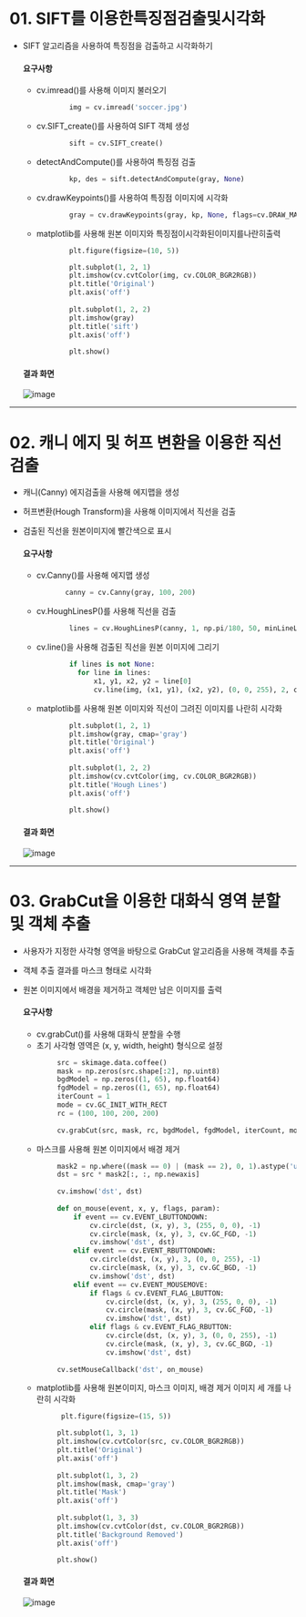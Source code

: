 # 01.  SIFT를 이용한특징점검출및시각화

- SIFT 알고리즘을 사용하여 특징점을 검출하고 시각화하기

    #### 요구사항
    - cv.imread()를 사용해 이미지 불러오기
      ```python
              img = cv.imread('soccer.jpg')
      ```
    - cv.SIFT_create()를 사용하여 SIFT 객체 생성
      ```python
              sift = cv.SIFT_create()
      ```
    - detectAndCompute()를 사용하여 특징점 검출
      ```python
              kp, des = sift.detectAndCompute(gray, None)    
      ```
    - cv.drawKeypoints()를 사용하여 특징점 이미지에 시각화
      ```python
              gray = cv.drawKeypoints(gray, kp, None, flags=cv.DRAW_MATCHES_FLAGS_DRAW_RICH_KEYPOINTS)    # 특징점을 이미지에 시각화
      ```
    - matplotlib를 사용해 원본 이미지와 특징점이시각화된이미지를나란히출력
      ```python
              plt.figure(figsize=(10, 5))

              plt.subplot(1, 2, 1)
              plt.imshow(cv.cvtColor(img, cv.COLOR_BGR2RGB))
              plt.title('Original')
              plt.axis('off')
              
              plt.subplot(1, 2, 2)
              plt.imshow(gray)
              plt.title('sift')
              plt.axis('off')
              
              plt.show()
      ```
          
  #### 결과 화면
  ![image](https://github.com/user-attachments/assets/0e5138a2-633b-4a8a-8d69-e05b1798c0f9)


---
      
# 02. 캐니 에지 및 허프 변환을 이용한 직선 검출

- 캐니(Canny) 에지검출을 사용해 에지맵을 생성
- 허프변환(Hough Transform)을 사용해 이미지에서 직선을 검출
- 검출된 직선을 원본이미지에 빨간색으로 표시

    #### 요구사항
    - cv.Canny()를 사용해 에지맵 생성
       ```python
              canny = cv.Canny(gray, 100, 200)
       ```
    - cv.HoughLinesP()를 사용해 직선을 검출
      ```python
              lines = cv.HoughLinesP(canny, 1, np.pi/180, 50, minLineLength=10, maxLineGap=1)
      ```
    - cv.line()을 사용해 검출된 직선을 원본 이미지에 그리기
      ```python
              if lines is not None:
                for line in lines:
                    x1, y1, x2, y2 = line[0]
                    cv.line(img, (x1, y1), (x2, y2), (0, 0, 255), 2, cv.LINE_AA)
      ```
    - matplotlib를 사용해 원본 이미지와 직선이 그려진 이미지를 나란히 시각화
      ```python
              plt.subplot(1, 2, 1)
              plt.imshow(gray, cmap='gray')
              plt.title('Original')
              plt.axis('off')
            
              plt.subplot(1, 2, 2)
              plt.imshow(cv.cvtColor(img, cv.COLOR_BGR2RGB))
              plt.title('Hough Lines')
              plt.axis('off')
            
              plt.show()
      ```

  #### 결과 화면
  ![image](https://github.com/user-attachments/assets/24395420-67bc-433a-b08e-681388f758a5)

---

# 03. GrabCut을 이용한 대화식 영역 분할 및 객체 추출
- 사용자가 지정한 사각형 영역을 바탕으로 GrabCut 알고리즘을 사용해 객체를 추출
- 객체 추출 결과를 마스크 형태로 시각화
- 원본 이미지에서 배경을 제거하고 객체만 남은 이미지를 출력

    #### 요구사항
     - cv.grabCut()를 사용해 대화식 분할을 수행
     - 초기 사각형 영역은 (x, y, width, height) 형식으로 설정
       ```python
            src = skimage.data.coffee()
            mask = np.zeros(src.shape[:2], np.uint8)
            bgdModel = np.zeros((1, 65), np.float64)
            fgdModel = np.zeros((1, 65), np.float64)
            iterCount = 1
            mode = cv.GC_INIT_WITH_RECT
            rc = (100, 100, 200, 200)
            
            cv.grabCut(src, mask, rc, bgdModel, fgdModel, iterCount, mode)
       ```
     - 마스크를 사용해 원본 이미지에서 배경 제거
       ```python
            mask2 = np.where((mask == 0) | (mask == 2), 0, 1).astype('uint8')
            dst = src * mask2[:, :, np.newaxis]
            
            cv.imshow('dst', dst)
            
            def on_mouse(event, x, y, flags, param):
                if event == cv.EVENT_LBUTTONDOWN:
                    cv.circle(dst, (x, y), 3, (255, 0, 0), -1)
                    cv.circle(mask, (x, y), 3, cv.GC_FGD, -1)
                    cv.imshow('dst', dst)
                elif event == cv.EVENT_RBUTTONDOWN:
                    cv.circle(dst, (x, y), 3, (0, 0, 255), -1)
                    cv.circle(mask, (x, y), 3, cv.GC_BGD, -1)
                    cv.imshow('dst', dst)
                elif event == cv.EVENT_MOUSEMOVE:
                    if flags & cv.EVENT_FLAG_LBUTTON:
                        cv.circle(dst, (x, y), 3, (255, 0, 0), -1)
                        cv.circle(mask, (x, y), 3, cv.GC_FGD, -1)
                        cv.imshow('dst', dst)
                    elif flags & cv.EVENT_FLAG_RBUTTON:
                        cv.circle(dst, (x, y), 3, (0, 0, 255), -1)
                        cv.circle(mask, (x, y), 3, cv.GC_BGD, -1)
                        cv.imshow('dst', dst)
                        
            cv.setMouseCallback('dst', on_mouse)
       ```
     - matplotlib를 사용해 원본이미지, 마스크 이미지, 배경 제거 이미지 세 개를 나란히 시각화
       ```python
             plt.figure(figsize=(15, 5))

            plt.subplot(1, 3, 1)
            plt.imshow(cv.cvtColor(src, cv.COLOR_BGR2RGB))
            plt.title('Original')
            plt.axis('off')
            
            plt.subplot(1, 3, 2)
            plt.imshow(mask, cmap='gray')
            plt.title('Mask')
            plt.axis('off')
            
            plt.subplot(1, 3, 3)
            plt.imshow(cv.cvtColor(dst, cv.COLOR_BGR2RGB))
            plt.title('Background Removed')
            plt.axis('off')

            plt.show()
       ```

  #### 결과 화면
  ![image](https://github.com/user-attachments/assets/f3cf3954-47b0-4c5e-b0aa-df23e3de0310)


